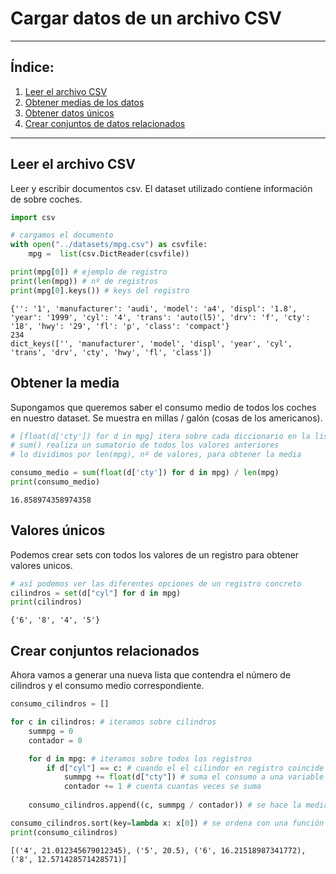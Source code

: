 # Cargar datos de un archivo CSV

---

## Índice: 

1. [Leer el archivo CSV](#leer)
2. [Obtener medias de los datos](#media)
3. [Obtener datos únicos](#unicos)
4. [Crear conjuntos de datos relacionados](#relaciones)

---

<a id="leer"></a>

## Leer el archivo CSV
Leer y escribir documentos csv. El dataset utilizado contiene información de sobre coches.


```python
import csv 

# cargamos el documento
with open("../datasets/mpg.csv") as csvfile:
    mpg =  list(csv.DictReader(csvfile))

print(mpg[0]) # ejemplo de registro
print(len(mpg)) # nº de registros
print(mpg[0].keys()) # keys del registro
```

    {'': '1', 'manufacturer': 'audi', 'model': 'a4', 'displ': '1.8', 'year': '1999', 'cyl': '4', 'trans': 'auto(l5)', 'drv': 'f', 'cty': '18', 'hwy': '29', 'fl': 'p', 'class': 'compact'}
    234
    dict_keys(['', 'manufacturer', 'model', 'displ', 'year', 'cyl', 'trans', 'drv', 'cty', 'hwy', 'fl', 'class'])
    

<a id="media"></a>

## Obtener la media
Supongamos que queremos saber el consumo medio de todos los coches en nuestro dataset. Se muestra en millas / galón (cosas de los americanos).


```python
# [float(d['cty']) for d in mpg] itera sobre cada diccionario en la lista mpg, extrae el valor de 'cty' y lo convierte en float
# sum() realiza un sumatorio de todos los valores anteriores
# lo dividimos por len(mpg), nº de valores, para obtener la media

consumo_medio = sum(float(d['cty']) for d in mpg) / len(mpg)
print(consumo_medio)
```

    16.858974358974358
    

<a id="unicos"></a>

## Valores únicos 
Podemos crear sets con todos los valores de un registro para obtener valores unicos.


```python
# así podemos ver las diferentes opciones de un registro concreto
cilindros = set(d["cyl"] for d in mpg)
print(cilindros)
```

    {'6', '8', '4', '5'}
    

<a id="relaciones"></a>

## Crear conjuntos relacionados
Ahora vamos a generar una nueva lista que contendra el número de cilindros y el consumo medio correspondiente.


```python
consumo_cilindros = []

for c in cilindros: # iteramos sobre cilindros
    summpg = 0
    contador = 0

    for d in mpg: # iteramos sobre todos los registros
        if d["cyl"] == c: # cuando el el cilindor en registro coincide con cilindros
            summpg += float(d["cty"]) # suma el consumo a una variable
            contador += 1 # cuenta cuantas veces se suma
    
    consumo_cilindros.append((c, summpg / contador)) # se hace la media y se guarda el registro

consumo_cilindros.sort(key=lambda x: x[0]) # se ordena con una función lambda
print(consumo_cilindros)
```

    [('4', 21.012345679012345), ('5', 20.5), ('6', 16.21518987341772), ('8', 12.571428571428571)]
    

